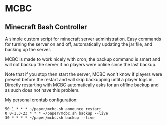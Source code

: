 # MCBC
## Minecraft Bash Controller

A simple custom script for minecraft server administration. Easy commands for turning the server on and off, automatically updating the jar file, and backing up the server.

MCBC is made to work nicely with cron; the backup command is smart and will not backup the server if no players were online since the last backup.

Note that if you stop then start the server, MCBC won't know if players were present before the restart and will skip backupping until a player logs in. Directly restarting with MCBC automatically asks for an offline backup and as such does not have this problem.

My personal crontab configuration:

```
50 1 * * * ~/paper/mcbc.sh announce_restart
0 0-1,3-23 * * * ~/paper/mcbc.sh backup --live
30 * * * * ~/paper/mcbc.sh backup --live
```
